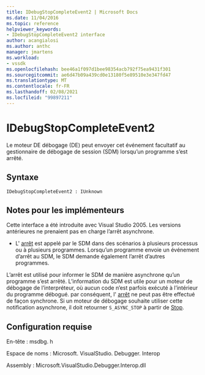 ```yaml
---
title: IDebugStopCompleteEvent2 | Microsoft Docs
ms.date: 11/04/2016
ms.topic: reference
helpviewer_keywords:
- IDebugStopCompleteEvent2 interface
author: acangialosi
ms.author: anthc
manager: jmartens
ms.workload:
- vssdk
ms.openlocfilehash: bee46a1f097d1bee98354acb792f75ea9431f301
ms.sourcegitcommit: ae6d47b09a439cd0e13180f5e89510e3e347fd47
ms.translationtype: MT
ms.contentlocale: fr-FR
ms.lasthandoff: 02/08/2021
ms.locfileid: "99897211"
---
```

# <a name="idebugstopcompleteevent2"></a>IDebugStopCompleteEvent2

Le moteur DE débogage (DE) peut envoyer cet événement facultatif au gestionnaire de débogage de session (SDM) lorsqu’un programme s’est arrêté.

## <a name="syntax"></a>Syntaxe

```
IDebugStopCompleteEvent2 : IUnknown
```

## <a name="notes-for-implementers"></a>Notes pour les implémenteurs

Cette interface a été introduite avec Visual Studio 2005. Les versions antérieures ne prenaient pas en charge l’arrêt asynchrone.

- L' [arrêt](../../../extensibility/debugger/reference/idebugengineprogram2-stop.md) est appelé par le SDM dans des scénarios à plusieurs processus ou à plusieurs programmes. Lorsqu’un programme envoie un événement d’arrêt au SDM, le SDM demande également l’arrêt d’autres programmes.

L’arrêt est utilisé pour informer le SDM de manière asynchrone qu’un programme s’est arrêté. L’information du SDM est utile pour un moteur de débogage de l’interpréteur, où aucun code n’est parfois exécuté à l’intérieur du programme débogué. par conséquent, l' [arrêt](../../../extensibility/debugger/reference/idebugengineprogram2-stop.md) ne peut pas être effectué de façon synchrone. Si un moteur de débogage souhaite utiliser cette notification asynchrone, il doit retourner `S_ASYNC_STOP` à partir de [Stop](../../../extensibility/debugger/reference/idebugengineprogram2-stop.md).

## <a name="requirements"></a>Configuration requise

En-tête : msdbg. h

Espace de noms : Microsoft. VisualStudio. Debugger. Interop

Assembly : Microsoft.VisualStudio.Debugger.Interop.dll
